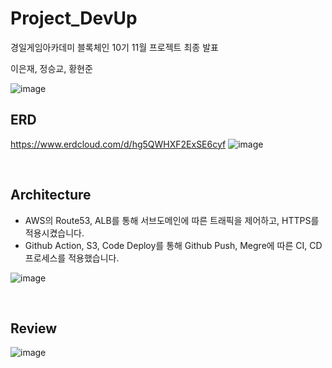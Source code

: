 # Project_DevUp
경일게임아카데미 블록체인 10기 11월 프로젝트 최종 발표

이은재, 정승교, 황현준

![image](https://github.com/KGA-Town-Bus/Project_DevUp/assets/54355780/1b25c70c-6a18-4e3e-bfdd-d1b209c35536)



## ERD
https://www.erdcloud.com/d/hg5QWHXF2ExSE6cyf
![image](https://github.com/KGA-Town-Bus/Project_DevUp/assets/54355780/54516368-fee1-4513-bfc3-00b80b51ea04)


<br>

## Architecture
- AWS의 Route53, ALB를 통해 서브도메인에 따른 트래픽을 제어하고, HTTPS를 적용시켰습니다.
- Github Action, S3, Code Deploy를 통해 Github Push, Megre에 따른 CI, CD 프로세스를 적용했습니다.

![image](https://github.com/KGA-Town-Bus/Project_DevUp/assets/54355780/f0054add-d075-4ce2-aa14-e8bc37e656ea)

<br>

## Review
![image](https://github.com/KGA-Town-Bus/Project_DevUp/assets/54355780/e6854163-c057-4633-a292-ea71e2d3688d)
